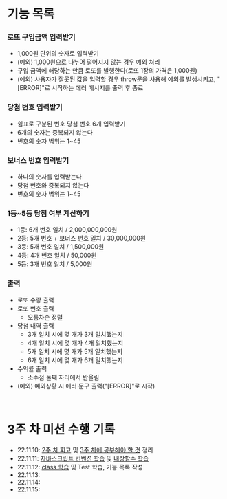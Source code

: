 # 기능 목록
### 로또 구입금액 입력받기
- 1,000원 단위의 숫자로 입력받기
- (예외) 1,000원으로 나누어 떨어지지 않는 경우 예외 처리
- 구입 금액에 해당하는 만큼 로또를 발행한다(로또 1장의 가격은 1,000원)
- (예외) 사용자가 잘못된 값을 입력할 경우 throw문을 사용해 예외를 발생시키고, "[ERROR]"로 시작하는 에러 메시지를 출력 후 종료

### 당첨 번호 입력받기
- 쉼표로 구분된 번호 당첨 번호 6개 입력받기
- 6개의 숫자는 중복되지 않는다
- 번호의 숫자 범위는 1~45

### 보너스 번호 입력받기
- 하나의 숫자를 입력받는다
- 당첨 번호와 중복되지 않는다
- 번호의 숫자 범위는 1~45

### 1등~5등 당첨 여부 계산하기
- 1등: 6개 번호 일치 / 2,000,000,000원
- 2등: 5개 번호 + 보너스 번호 일치 / 30,000,000원
- 3등: 5개 번호 일치 / 1,500,000원
- 4등: 4개 번호 일치 / 50,000원
- 5등: 3개 번호 일치 / 5,000원

### 출력
- 로또 수량 출력
- 로또 번호 출력
  - 오름차순 정렬
- 당첨 내역 출력
  - 3개 일치 시에 몇 개가 3개 일치했는지
  - 4개 일치 시에 몇 개가 4개 일치했는지
  - 5개 일치 시에 몇 개가 5개 일치했는지
  - 6개 일치 시에 몇 개가 6개 일치했는지
- 수익률 출력
  - 소수점 둘째 자리에서 반올림
- (예외) 예외상황 시 에러 문구 출력("[ERROR]"로 시작)

<br>

# 3주 차 미션 수행 기록
- 22.11.10: <a href='https://velog.io/@hamham/%EC%9A%B0%ED%85%8C%EC%BD%94-2%EC%A3%BC-%EC%B0%A8-%EB%AF%B8%EC%85%98-%ED%92%80%EC%9D%B4%EC%BD%94%EB%93%9C-%EB%A6%AC%EB%B7%B0-%ED%9A%8C%EA%B3%A0'>2주 차 회고</a> 및 <a href='https://faceted-dash-136.notion.site/3-518afd47b5d14c45b7f8d6080024cbd9'>3주 차에 공부해야 할 것</a> 정리
- 22.11.11: <a href='https://velog.io/@hamham/Airbnb-JavaScript-%EC%BB%A8%EB%B2%A4%EC%85%98-%EC%A0%95%EB%A6%AC'>자바스크립트 컨벤션 학습</a> 및 <a href='https://velog.io/@hamham/%EC%9E%90%EB%B0%94%EC%8A%A4%ED%81%AC%EB%A6%BD%ED%8A%B8-map-forEach-reduce'>내장함수 학습</a>
- 22.11.12: <a href='https://velog.io/@hamham/%EC%9E%90%EB%B0%94%EC%8A%A4%ED%81%AC%EB%A6%BD%ED%8A%B8-class%ED%81%B4%EB%9E%98%EC%8A%A4%EC%97%90-%EB%8C%80%ED%95%B4-%EC%95%8C%EC%95%84%EB%B3%B4%EC%9E%90'>class 학습</a> 및 Test 학습, 기능 목록 작성
- 22.11.13: 
- 22.11.14: 
- 22.11.15: 

